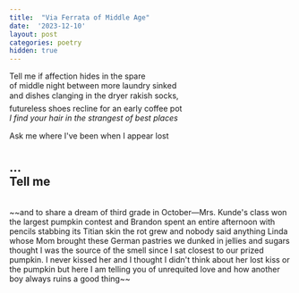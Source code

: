 ```yaml
---
title:  "Via Ferrata of Middle Age"
date:  '2023-12-10'
layout: post
categories: poetry
hidden: true
---
```


Tell me if affection hides in the spare   
of middle night between more laundry sinked    
and dishes clanging in the dryer&#151; rakish socks,  
futureless shoes recline for an early coffee pot  
*I find your hair in the strangest of best places*  

Ask me where I've been when I appear lost&#151;  
 
...  
Tell me     
--- 
<br/>
~~and to share a dream of third grade
in October&#151;Mrs. Kunde's class won
the largest pumpkin contest and Brandon
spent an entire afternoon with pencils
stabbing its Titian skin
the rot grew and nobody said anything
Linda whose Mom brought these German
pastries we dunked in jellies and sugars
thought I was the source of the smell
since I sat closest to our prized pumpkin.
I never kissed her and I thought I didn't 
think about her lost kiss or the pumpkin
but here I am telling you of unrequited love
and how another boy always ruins a good thing~~

